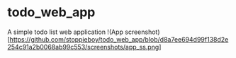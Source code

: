 # todo_web_app
A simple todo list web application
!(App screenshot)[https://github.com/stoppieboy/todo_web_app/blob/d8a7ee694d99f138d2e254c91a2b0068ab99c553/screenshots/app_ss.png]